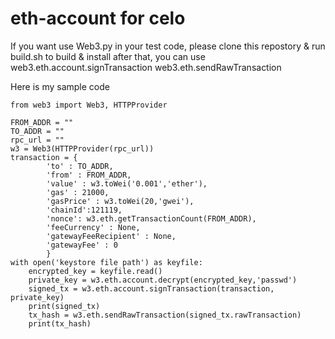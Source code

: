 
# eth-account for celo


If you want use Web3.py in your test code,
please clone this repostory & run build.sh to build & install
after that, you can use 
web3.eth.account.signTransaction
web3.eth.sendRawTransaction

Here is my sample code

    from web3 import Web3, HTTPProvider
    
    FROM_ADDR = ""
    TO_ADDR = ""
    rpc_url = ""
    w3 = Web3(HTTPProvider(rpc_url))
    transaction = {
            'to' : TO_ADDR,
            'from' : FROM_ADDR,
            'value' : w3.toWei('0.001','ether'),
            'gas' : 21000,
            'gasPrice' : w3.toWei(20,'gwei'),
            'chainId':121119,
            'nonce': w3.eth.getTransactionCount(FROM_ADDR),
            'feeCurrency' : None,
            'gatewayFeeRecipient' : None,
            'gatewayFee' : 0
            }
    with open('keystore file path') as keyfile:
        encrypted_key = keyfile.read()
        private_key = w3.eth.account.decrypt(encrypted_key,'passwd')
        signed_tx = w3.eth.account.signTransaction(transaction, private_key)
        print(signed_tx)
        tx_hash = w3.eth.sendRawTransaction(signed_tx.rawTransaction)
        print(tx_hash)



